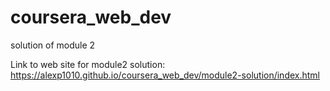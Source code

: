 # coursera_web_dev
solution of module 2

Link to web site for module2 solution:
https://alexp1010.github.io/coursera_web_dev/module2-solution/index.html
